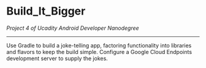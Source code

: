 # Build_It_Bigger
*Project 4 of Ucadity Android Developer Nanodegree*

-----------------------------------

Use Gradle to build a joke-telling app, factoring functionality into libraries and flavors to keep the build simple. Configure a Google Cloud Endpoints development server to supply the jokes.
